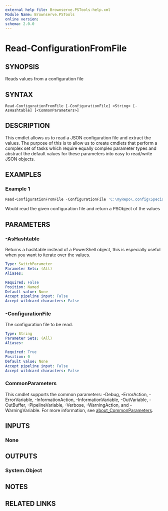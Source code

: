 ```yaml
---
external help file: Brownserve.PSTools-help.xml
Module Name: Brownserve.PSTools
online version:
schema: 2.0.0
---
```


# Read-ConfigurationFromFile

## SYNOPSIS

Reads values from a configuration file

## SYNTAX

```text
Read-ConfigurationFromFile [-ConfigurationFile] <String> [-AsHashtable] [<CommonParameters>]
```

## DESCRIPTION

This cmdlet allows us to read a JSON configuration file and extract the values. The purpose of this is to allow us to create cmdlets that perform a complex set of tasks which require equally complex parameter types and abstract the default values for these parameters into easy to read/write JSON objects. 

## EXAMPLES

### Example 1

```powershell
Read-ConfigurationFromFile -ConfigurationFile 'C:\myRepo\.config\SpecialConfig.json'
```

Would read the given configuration file and return a PSObject of the values

## PARAMETERS

### -AsHashtable

Returns a hashtable instead of a PowerShell object, this is especially useful when you want to iterate over the values.

```yaml
Type: SwitchParameter
Parameter Sets: (All)
Aliases:

Required: False
Position: Named
Default value: None
Accept pipeline input: False
Accept wildcard characters: False
```

### -ConfigurationFile

The configuration file to be read.

```yaml
Type: String
Parameter Sets: (All)
Aliases:

Required: True
Position: 0
Default value: None
Accept pipeline input: False
Accept wildcard characters: False
```

### CommonParameters

This cmdlet supports the common parameters: -Debug, -ErrorAction, -ErrorVariable, -InformationAction, -InformationVariable, -OutVariable, -OutBuffer, -PipelineVariable, -Verbose, -WarningAction, and -WarningVariable. For more information, see [about_CommonParameters](http://go.microsoft.com/fwlink/?LinkID=113216).

## INPUTS

### None

## OUTPUTS

### System.Object

## NOTES

## RELATED LINKS
